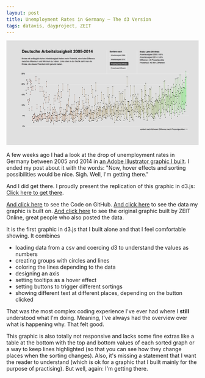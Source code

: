 ```yaml
---
layout: post
title: Unemployment Rates in Germany – The d3 Version
tags: datavis, dayproject, ZEIT
---
```



[![image](/pic/141122_GraphicUnemployment.png)](http://lisacharlotterost.de/Graphic-Unemployment-in-Germany/)

A few weeks ago I had a look at the drop of unemployment rates in Germany between 2005 and 2014 in [an Adobe Illustrator graphic I built](http://lisacharlotterost.github.io/2014/10/17/Unemployment-Rates-in-Germany/). I ended my post about it with the words: "Now, hover effects and sorting possibilities would be nice. Sigh. Well, I'm getting there." 

And I did get there. I proudly present the replication of this graphic in d3.js: [Click here to get there](http://lisacharlotterost.de/Graphic-Unemployment-in-Germany/). 

[And click here](https://github.com/lisacharlotterost/Graphic-Unemployment-in-Germany) to see the Code on GitHub. [And click here](https://docs.google.com/spreadsheet/ccc?key=0Aq_8fKCw925zdGtmLUJFbTNHcS1fSDNxMXhpckNUemc) to see the data my graphic is built on. [And click here](http://www.zeit.de/wirtschaft/arbeitslosigkeit) to see the original graphic built by ZEIT Online, great people who also posted the data. 

It is the first graphic in d3.js that I built alone and that I feel comfortable showing. It combines 

- loading data from a csv and coercing d3 to understand the values as numbers
- creating groups with circles and lines
- coloring the lines depending to the data
- designing an axis
- setting tooltips as a hover effect
- setting buttons to trigger different sortings
- showing different text at different places, depending on the button clicked


That was the most complex coding experience I've ever had where I **still** understood what I'm doing. Meaning, I've always had the overview over what is happening why. That felt good.

This graphic is also totally not responsive and lacks some fine extras like a table at the bottom with the top and bottom values of each sorted graph or a way to keep lines highlighted (so that you can see how they change places when the sorting changes). Also, it's missing a statement that I want the reader to understand (which is ok for a graphic that I built mainly for the purpose of practising). But well, again: I'm getting there. 
